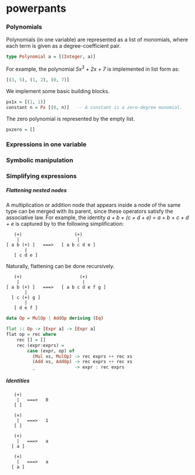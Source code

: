 # powerpants

### Polynomials

Polynomials (in one variable) are represented as a list of monomials, where each term is given as a degree-coefficient pair.

```haskell
type Polynomial a = [(Integer, a)]
```

For example, the polynomial <i> 5x<sup>3</sup> + 2x + 7 </i> is implemented in list form as:

```haskell
[(3, 5), (1, 2), (0, 7)]
```

We implement some basic building blocks.

```haskell
px1x = [(1, 1)]            
constant n = Px [(0, n)]   -- A constant is a zero-degree monomial.
```

<!-- No assumption should be made about the order of the terms in the list (or?). -->

The zero polynomial is represented by the empty list.

```haskell
pxzero = []
```

### Expressions in one variable

### Symbolic manipulation

### Simplifying expressions

##### Flattening nested nodes

A multiplication or addition node that appears inside a node of the same type can be merged with its parent, since these operators satisfy the associative law. For example, the identity <i> a + b + (c + d + e) = a + b + c + d + e </i> is captured by to the following simplification:

```
   (+)                    (+)
    |                      |
[ a b (+) ]   ===>   [ a b c d e ]
       | 
   [ c d e ]
```

Naturally, flattening can be done recursively.

```
   (+)                      (+)
    |                        |
[ a b (+) ]   ===>   [ a b c d e f g ]
       | 
  [ c (+) g ]
       |
   [ d e f ]
```

```haskell
data Op = MulOp | AddOp deriving (Eq)

flat :: Op -> [Expr a] -> [Expr a]
flat op = rec where
    rec [] = []
    rec (expr:exprs) =
        case (expr, op) of
          (Mul xs, MulOp) -> rec exprs ++ rec xs
          (Add xs, AddOp) -> rec exprs ++ rec xs
          _               -> expr : rec exprs

```

##### Identities

```
   (+)
    |   ===>   0
   [ ]
```

```
   (×)
    |   ===>   1
   [ ]
```

```
   (+)
    |   ===>   a
  [ a ]
```

```
   (×)
    |   ===>   a
  [ a ]
```
